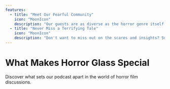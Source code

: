 ```yaml
---
features:
  - title: "Meet Our Fearful Community"
    icon: "MoonIcon"
    description: "Our guests are as diverse as the horror genre itself. Artists, academics, and everyday fans. Everyone is invited to join the conversation. Share your thoughts, become part of a community where our collective love for horror binds us together, and experience the profound impact that these movies have on real people."
  - title: "Never Miss a Terrifying Tale"
    icon: "MoonIcon"
    description: "Don't want to miss out on the scares and insights? Subscribe to Horror Glass Podcast and join me each month for a new guest, a new movie, and a fresh exploration of the psychological terrain that makes horror cinema so uniquely captivating."
---
```


# What Makes Horror Glass Special

Discover what sets our podcast apart in the world of horror film discussions.
